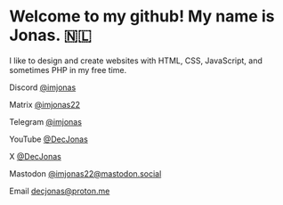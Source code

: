 <h1>Welcome to my github! My name is Jonas. 🇳🇱</h1>

I like to design and create websites with HTML, CSS, JavaScript, and sometimes PHP in my free time.


Discord
<a target="_blank" href="http://discordapp.com/users/752143718118850620">@imjonas</a>

Matrix
<a target="_blank" href="#" onclick="alert('@imjonas22')">@imjonas22</a>

Telegram</dt>
<a target="_blank" href="https://t.me/imjonas">@imjonas</a>

YouTube</dt>
<a target="_blank" href="https://www.youtube.com/channel/UCcH-sLFw3WqUNI4lJicERVA">@DecJonas</a>

X</dt>
<a target="_blank" href="https://x.com/decjonas">@DecJonas</a>

Mastodon</dt>
<a target="_blank" href="https://mastodon.social/@imjonas22">@imjonas22@mastodon.social</a>

Email
<a target="_blank" href="mailto:decjonas@proton.me">decjonas@proton.me</a>

